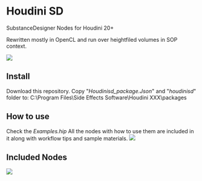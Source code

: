 # Houdini SD
SubstanceDesigner Nodes for Houdini 20+

Rewritten mostly in OpenCL and run over heightfiled volumes in SOP context.

![](https://github.com/kabushPasha/HoudiniSD/blob/main/SampleMaterials/Mats_001.jpg?raw=true)


## Install
Download this repository.
Copy "*Houdinisd_package.Json*" and  "*houdinisd*" folder to:
C:\Program Files\Side Effects Software\Houdini XXX\packages

## How to use
Check the *Examples.hip*
All the nodes with how to use them are included in it along with workflow tips and sample materials.
![](https://github.com/kabushPasha/HoudiniSD/blob/main/SampleMaterials/Examples_hip.jpg?raw=true)



## Included Nodes
![](https://github.com/kabushPasha/HoudiniSD/blob/main/SampleMaterials/Nodes.jpg?raw=true)

